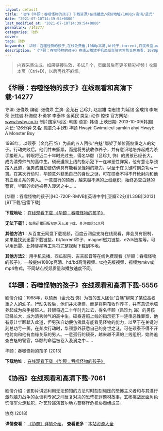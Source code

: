 ```yaml
---
layout: default
title: '动作《华颐：吞噬怪物的孩子》下载资源/在线播放/视频地址/1080p/高清/蓝光'
date: "2021-07-10T14:39:54+0800"
last_modified_at: "2021-07-10T14:39:54+0800"
permalink: /14277/
categories: 动作
cover:
tags: 动作
keywords: '华颐：吞噬怪物的孩子,在线免费看,1080p高清,bt种子,torrent,百度云盘,magnet,磁力链,迅雷下载资源'
description: '《华颐：吞噬怪物的孩子》在线云播放手机西瓜影院吉吉影音免费看，1080p高清bd/hd未删减完整版和tc抢先枪版，mkv/mp4格式，附带bt/torrent种子、magnet/磁力链、百度云盘、网盘资源迅雷下载链接'
---
```


>内容采集生成，如果链接失效，多试几个，页面最后有更多精彩视频！收藏本页（Ctrl+D)，以后再找不麻烦。


## 《华颐：吞噬怪物的孩子》在线观看和高清下载-14277

导演: 张俊焕 编剧: 张俊焕 主演: 金允石 吕珍九 赵震雄 南志铉 刘延锡 金成钧 李璟荣 张铉诚 朴海俊 朴勇宇 李泰林 金英民 类型: 动作 惊悚 官方网站: www.hwhy.co.kr 制片国家/地区: 韩国 语言: 韩语 上映日期: 2013-10-09(韩国) 片长: 126分钟 又名: 魔童杀手(港) 华颐 Hwayi: Gwimuleul samkin ahyi Hwayi: A Monster Boy

1998年，以硕泰（金允石 饰）为首的五人团伙“白魅”绑架了某位高权重之人的幼子。行动失败后，他们并未撕票，而是将男孩收作养子，并有意识地培养起成为杀手接班人。转眼将近二十年时光过去，得名华颐（吕珍九 饰）的男孩已经长大，成为清秀帅气的高中生。硕泰遵照上线的指示犯下一连串恶性罪案，他有意让华颐踏入此道，但男孩自幼便仿佛具有能看见怪物的能力，以至于在关键时刻总功亏一篑。在某次行动时，华颐意外获悉自己的身世之谜，可在硕泰不得不开枪射向和他有血缘关系的男人。 一意孤行的硕泰，越来越不满的上线组织，始终追查白魅的警官，华颐的命运被卷入漩涡之中……


[华颐：吞噬怪物的孩子][HD-720P-RMVB][英语中字][豆瓣7.2分][1.3GB][2013][BT下载/迅雷下载]

**下载地址**： [在线观看下载 《华颐：吞噬怪物的孩子》](https://www.btdx8.com/torrent/hwayi_2013.html) 


**无法下载?**：`如果迅雷因版权原因无法下载，关注微信公众号 `

**其他方法1**：从百度云网盘下载视频，百度云网盘支持在线观看，非会员有限制，如果能找到迅雷下载链接、bt/torrent种子、magnet磁力链接、e2dk链接等，可以用迅雷、比特彗星等工具将完整视频下载到本地。

**其他方法2**：用手机云播、西瓜影院、吉吉影音等在线免费观看《华颐：吞噬怪物的孩子》，一般提供1080p高清、hd/bd高清视频、tc抢先版视频，视频为mkv或mp4格式，不同站点视频质量和播放速度不同。


## 《华颐：吞噬怪物的孩子》在线观看和高清下载-5556

剧情介绍：1998年，以硕泰（金允石 饰）为首的五人团伙“白魅”绑架了某位高权重之人的幼子。行动失败后，他们并未撕票，而是将男孩收作养子，并有意识地培养起成为杀手接班人。转眼将近二十年时光过去，得名华颐（吕珍九 饰）的男孩已经长大，成为清秀帅气的高中生。硕泰遵照上线的指示犯下一连串恶性罪案，他有意让华颐踏入此道，但男孩自幼便仿佛具有能看见怪物的能力，以至于在关键时刻总功亏一篑。在某次行动时，华颐意外获悉自己的身世之谜，可在硕泰不得不开枪射向和他有血缘关系的男人。一意孤行的硕泰，越来越不满的上线组织，始终追查白魅的警官，华颐的命运被卷入漩涡之中……


华颐：吞噬怪物的孩子 (2013)

**下载地址**： [在线观看下载 《华颐：吞噬怪物的孩子》](https://www.btbtdy.me/btdy/dy16074.html) 


## 《协商》在线观看和高清下载-7061

剧情介绍：该影片讲述利用无法预知的方法时时刻刻施压的恐怖主义者和与其进行激烈脑力战争的女谈判专家之间反复对决的恐怖犯罪题材故事，玄彬挑战反面角色饰演军火走私犯，孙艺珍饰演首尔地方警察厅危机协商组成员。


协商 (2018)

**详情查看**： [《协商》详情介绍](/movie/7061/)， **查看更多**：[本站资源大全](/movie/t/all/)

